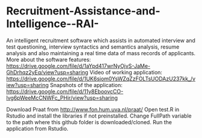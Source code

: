 # Recruitment-Assistance-and-Intelligence--RAI-
An intelligent recruitment software which assists in automated interview and test questioning, interview syntactics and semantics analysis, resume analysis and also maintaining a real time data  of mass records of applicants.
More about the software features: https://drive.google.com/file/d/1aYpd417wrNyOjvS-JaMe-GhDrhqz2yEq/view?usp=sharing
Video of working application: https://drive.google.com/file/d/1UK6sjom0YsWZqZzFOLTsUODAzU237kk_/view?usp=sharing
Snapshots of the application: https://drive.google.com/file/d/11y8EboovcCO-lvg6pWeeMcCNWFc_PHir/view?usp=sharing

Download Praat from http://www.fon.hum.uva.nl/praat/
Open test.R in Rstudio and install the libraries if not preinstalled.
Change FullPath variable to the path where this github folder is downloaded/cloned.
Run the application from Rstudio.

